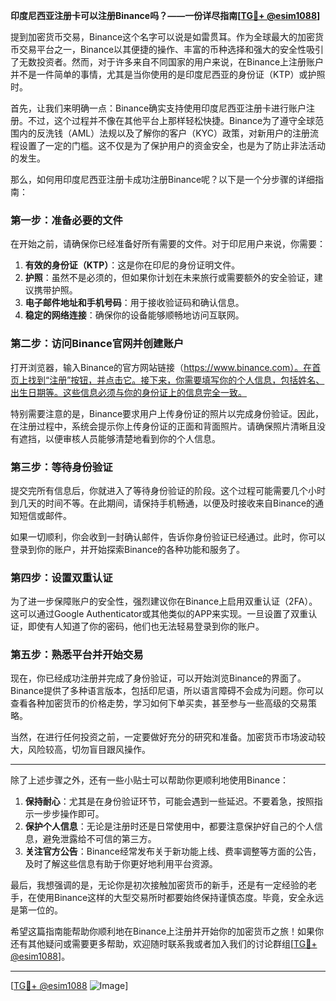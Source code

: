 **印度尼西亚注册卡可以注册Binance吗？——一份详尽指南[[TG💪+ @esim1088](https://t.me/s/esim1088)]**

提到加密货币交易，Binance这个名字可以说是如雷贯耳。作为全球最大的加密货币交易平台之一，Binance以其便捷的操作、丰富的币种选择和强大的安全性吸引了无数投资者。然而，对于许多来自不同国家的用户来说，在Binance上注册账户并不是一件简单的事情，尤其是当你使用的是印度尼西亚的身份证（KTP）或护照时。

首先，让我们来明确一点：Binance确实支持使用印度尼西亚注册卡进行账户注册。不过，这个过程并不像在其他平台上那样轻松快捷。Binance为了遵守全球范围内的反洗钱（AML）法规以及了解你的客户（KYC）政策，对新用户的注册流程设置了一定的门槛。这不仅是为了保护用户的资金安全，也是为了防止非法活动的发生。

那么，如何用印度尼西亚注册卡成功注册Binance呢？以下是一个分步骤的详细指南：

### **第一步：准备必要的文件**
在开始之前，请确保你已经准备好所有需要的文件。对于印尼用户来说，你需要：
1. **有效的身份证（KTP）**：这是你在印尼的身份证明文件。
2. **护照**：虽然不是必须的，但如果你计划在未来旅行或需要额外的安全验证，建议携带护照。
3. **电子邮件地址和手机号码**：用于接收验证码和确认信息。
4. **稳定的网络连接**：确保你的设备能够顺畅地访问互联网。

### **第二步：访问Binance官网并创建账户**
打开浏览器，输入Binance的官方网站链接（https://www.binance.com）。在首页上找到“注册”按钮，并点击它。接下来，你需要填写你的个人信息，包括姓名、出生日期等。这些信息必须与你的身份证上的信息完全一致。

特别需要注意的是，Binance要求用户上传身份证的照片以完成身份验证。因此，在注册过程中，系统会提示你上传身份证的正面和背面照片。请确保照片清晰且没有遮挡，以便审核人员能够清楚地看到你的个人信息。

### **第三步：等待身份验证**
提交完所有信息后，你就进入了等待身份验证的阶段。这个过程可能需要几个小时到几天的时间不等。在此期间，请保持手机畅通，以便及时接收来自Binance的通知短信或邮件。

如果一切顺利，你会收到一封确认邮件，告诉你身份验证已经通过。此时，你可以登录到你的账户，并开始探索Binance的各种功能和服务了。

### **第四步：设置双重认证**
为了进一步保障账户的安全性，强烈建议你在Binance上启用双重认证（2FA）。这可以通过Google Authenticator或其他类似的APP来实现。一旦设置了双重认证，即使有人知道了你的密码，他们也无法轻易登录到你的账户。

### **第五步：熟悉平台并开始交易**
现在，你已经成功注册并完成了身份验证，可以开始浏览Binance的界面了。Binance提供了多种语言版本，包括印尼语，所以语言障碍不会成为问题。你可以查看各种加密货币的价格走势，学习如何下单买卖，甚至参与一些高级的交易策略。

当然，在进行任何投资之前，一定要做好充分的研究和准备。加密货币市场波动较大，风险较高，切勿盲目跟风操作。

---

除了上述步骤之外，还有一些小贴士可以帮助你更顺利地使用Binance：

1. **保持耐心**：尤其是在身份验证环节，可能会遇到一些延迟。不要着急，按照指示一步步操作即可。
2. **保护个人信息**：无论是注册时还是日常使用中，都要注意保护好自己的个人信息，避免泄露给不可信的第三方。
3. **关注官方公告**：Binance经常发布关于新功能上线、费率调整等方面的公告，及时了解这些信息有助于你更好地利用平台资源。

最后，我想强调的是，无论你是初次接触加密货币的新手，还是有一定经验的老手，在使用Binance这样的大型交易所时都要始终保持谨慎态度。毕竟，安全永远是第一位的。

希望这篇指南能帮助你顺利地在Binance上注册并开始你的加密货币之旅！如果你还有其他疑问或需要更多帮助，欢迎随时联系我或者加入我们的讨论群组[[TG💪+ @esim1088](https://t.me/s/esim1088)]。

---

[[TG💪+ @esim1088](https://t.me/s/esim1088) ![Image](https://i.postimg.cc/4NQfJmqS/Snipaste-2025-05-13-00-14-12.png)]